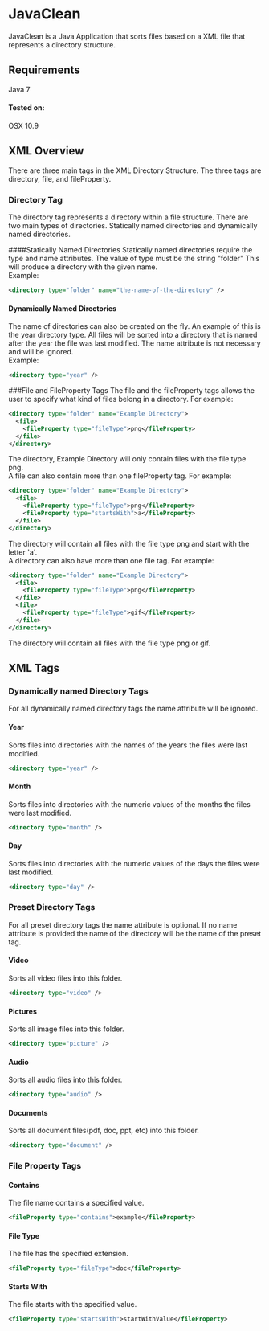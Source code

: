 JavaClean
=========
JavaClean is a Java Application that sorts files based on a XML file that represents a directory structure.

Requirements
--------
Java 7 <br />

#### Tested on:
OSX 10.9

XML Overview
--------
There are three main tags in the XML Directory Structure. The three tags are directory, file, and fileProperty.

### Directory Tag
The directory tag represents a directory within a file structure.  There are two main types of directories. Statically named directories and dynamically named directories.<br />

####Statically Named Directories
Statically named directories require the type and name attributes. The value of type must be the string "folder" This will produce a directory with the given name.<br />
Example:
```xml
<directory type="folder" name="the-name-of-the-directory" />
```

#### Dynamically Named Directories
The name of directories can also be created on the fly.  An example of this is the year directory type. All files will be sorted into a directory that is named after the year the file was last modified.  The name attribute is not necessary and will be ignored.<br />
Example:
```xml
<directory type="year" />
```

###File and FileProperty Tags
The file and the fileProperty tags allows the user to specify what kind of files belong in a directory. For example:
```xml
<directory type="folder" name="Example Directory">
  <file>
    <fileProperty type="fileType">png</fileProperty>
  </file>
</directory>
```
The directory, Example Directory will only contain files with the file type png.<br />
A file can also contain more than one fileProperty tag. For example:
```xml
<directory type="folder" name="Example Directory">
  <file>
    <fileProperty type="fileType">png</fileProperty>
    <fileProperty type="startsWith">a</fileProperty>
  </file>
</directory>
```
The directory will contain all files with the file type png and start with the letter 'a'.<br />
A directory can also have more than one file tag. For example:
```xml
<directory type="folder" name="Example Directory">
  <file>
    <fileProperty type="fileType">png</fileProperty>
  </file>
  <file>
    <fileProperty type="fileType">gif</fileProperty>
  </file>
</directory>
```
The directory will contain all files with the file type png or gif.<br />

XML Tags
--------
### Dynamically named Directory Tags
For all dynamically named directory tags the name attribute will be ignored.
#### Year
Sorts files into directories with the names of the years the files were last modified.
```xml
<directory type="year" />
```
#### Month
Sorts files into directories with the numeric values of the months the files were last modified.
```xml
<directory type="month" />
```
#### Day
Sorts files into directories with the numeric values of the days the files were last modified.
```xml
<directory type="day" />
```
### Preset Directory Tags
For all preset directory tags the name attribute is optional. If no name attribute is provided the name of the directory will be the name of the preset tag.
#### Video
Sorts all video files into this folder.
```xml
<directory type="video" />
```
#### Pictures
Sorts all image files into this folder.
```xml
<directory type="picture" />
```
#### Audio
Sorts all audio files into this folder.
```xml
<directory type="audio" />
```
#### Documents
Sorts all document files(pdf, doc, ppt, etc) into this folder.
```xml
<directory type="document" />
```
### File Property Tags
#### Contains
The file name contains a specified value.
```xml
<fileProperty type="contains">example</fileProperty>
```
#### File Type
The file has the specified extension.
```xml
<fileProperty type="fileType">doc</fileProperty>
```
#### Starts With
The file starts with the specified value.
```xml
<fileProperty type="startsWith">startWithValue</fileProperty>
```
